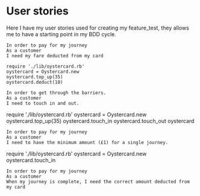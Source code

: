 User stories
====================

Here I have my user stories used for creating my feature_test, they allows me to
have a starting point in my BDD cycle.


```
In order to pay for my journey
As a customer
I need my fare deducted from my card
```

```
require './lib/oystercard.rb'
oystercard = Oystercard.new
oystercard.top_up(35)
oystercard.deduct(10)
```

```
In order to get through the barriers.
As a customer
I need to touch in and out.
```
require './lib/oystercard.rb'
oystercard = Oystercard.new
oystercard.top_up(35)
oystercard.touch_in
oystercard.touch_out
oystercard


```
In order to pay for my journey
As a customer
I need to have the minimum amount (£1) for a single journey.
```
require './lib/oystercard.rb'
oystercard = Oystercard.new
oystercard.touch_in


```
In order to pay for my journey
As a customer
When my journey is complete, I need the correct amount deducted from my card
```
